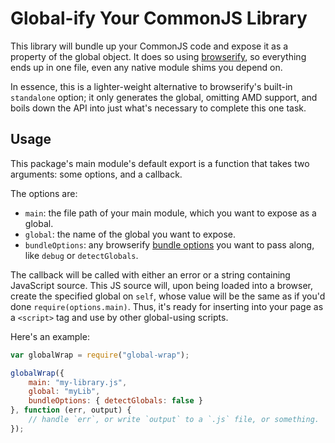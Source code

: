 # Global-ify Your CommonJS Library

This library will bundle up your CommonJS code and expose it as a property of the global object. It does so using
[browserify](https://github.com/substack/node-browserify), so everything ends up in one file, even any native module
shims you depend on.

In essence, this is a lighter-weight alternative to browserify's built-in `standalone` option; it only generates the
global, omitting AMD support, and boils down the API into just what's necessary to complete this one task.

## Usage

This package's main module's default export is a function that takes two arguments: some options, and a callback.

The options are:

- `main`: the file path of your main module, which you want to expose as a global.
- `global`: the name of the global you want to expose.
- `bundleOptions`: any browserify [bundle options](https://github.com/substack/node-browserify#bbundleopts-cb) you want
  to pass along, like `debug` or `detectGlobals`.

The callback will be called with either an error or a string containing JavaScript source. This JS source will, upon
being loaded into a browser, create the specified global on `self`, whose value will be the same as if you'd done
`require(options.main)`. Thus, it's ready for inserting into your page as a `<script>` tag and use by other
global-using scripts.

Here's an example:

```js
var globalWrap = require("global-wrap");

globalWrap({
    main: "my-library.js",
    global: "myLib",
    bundleOptions: { detectGlobals: false }
}, function (err, output) {
    // handle `err`, or write `output` to a `.js` file, or something.
});
```
